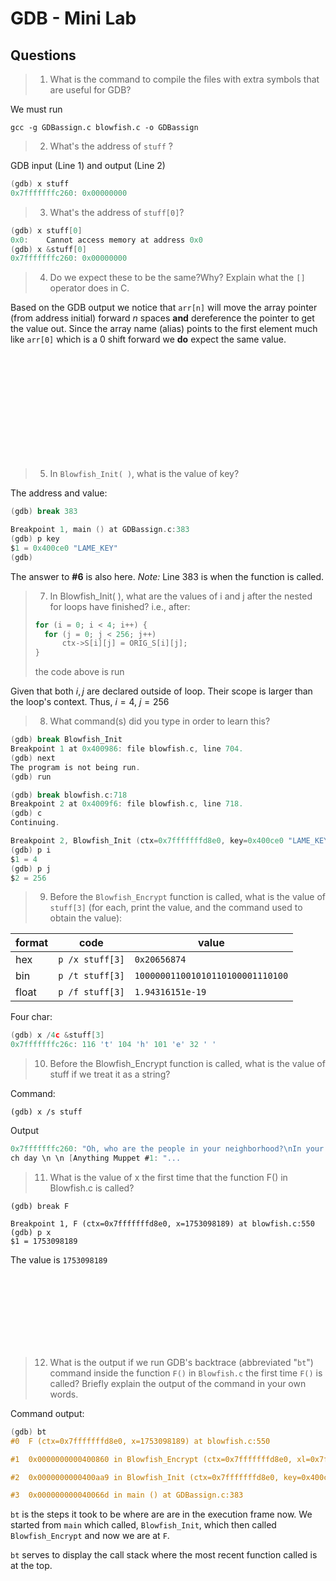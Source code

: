 # GDB - Mini Lab
## Questions
> 1. What is the command to compile the files with extra symbols that are useful for GDB?

We must run 
```unix
gcc -g GDBassign.c blowfish.c -o GDBassign
```

> 2. What's the address of `stuff` ? 

GDB input (Line 1) and output (Line 2)
```c
(gdb) x stuff
0x7fffffffc260: 0x00000000
```

> 3. What's the address of `stuff[0]`?
```c
(gdb) x stuff[0]
0x0:    Cannot access memory at address 0x0
(gdb) x &stuff[0]
0x7fffffffc260: 0x00000000
```

> 4. Do we expect these to be the same?Why? Explain what the `[]` operator does in C.

Based on the GDB output we notice that `arr[n]` will move the array pointer (from address initial) forward $n$ spaces **and** dereference the pointer to get the value out. Since the array name (alias) points to the first element much like `arr[0]` which is a 0 shift forward we **do** expect the same value. 

<br>
<br>
<br>
<br>
<br>
<br>
<br>

<br>
<br>
<br>


> 5. In `Blowfish_Init( )`, what is the value of key?

The address and value:
```c
(gdb) break 383

Breakpoint 1, main () at GDBassign.c:383
(gdb) p key
$1 = 0x400ce0 "LAME_KEY"
(gdb)

```
The answer to **\#6** is also here. 
*Note:* Line 383 is when the function is called.

> 7. In Blowfish_Init( ), what are the values of i and j after the nested for loops have finished? i.e., after:
>```c
>for (i = 0; i < 4; i++) {
>	for (j = 0; j < 256; j++)
>		ctx->S[i][j] = ORIG_S[i][j];
>}
>```
>the code above is run

Given that both $i, j$ are declared outside of loop. Their scope is larger than the loop's context. Thus, $i = 4$, $j = 256$

> 8. What command(s) did you type in order to learn this?

```c
(gdb) break Blowfish_Init
Breakpoint 1 at 0x400986: file blowfish.c, line 704.
(gdb) next
The program is not being run.
(gdb) run

(gdb) break blowfish.c:718
Breakpoint 2 at 0x4009f6: file blowfish.c, line 718.
(gdb) c
Continuing.

Breakpoint 2, Blowfish_Init (ctx=0x7fffffffd8e0, key=0x400ce0 "LAME_KEY", keyLen=8) at blowfish.c:722
(gdb) p i
$1 = 4
(gdb) p j
$2 = 256
```

> 9. Before the `Blowfish_Encrypt` function is called, what is the value of `stuff[3]` (for each, print the value, and the command used to obtain the value):

| format | code            | value                            |
| ------ | --------------- | -------------------------------- |
| hex    | `p /x stuff[3]` | `0x20656874`                     |
| bin    | `p /t stuff[3]` | `100000011001010110100001110100` |
| float  | `p /f stuff[3]` | `1.94316151e-19`                 |

Four char:
```c
(gdb) x /4c &stuff[3]
0x7fffffffc26c: 116 't' 104 'h' 101 'e' 32 ' '
```

> 10. Before the Blowfish_Encrypt function is called, what is the value of stuff if we treat it as a string?

Command:
```unix
(gdb) x /s stuff
```

Output
```c
0x7fffffffc260: "Oh, who are the people in your neighborhood?\nIn your neighborhood? \n In your neighborhood? \n Say, who are the people in your neighborhood? \n The people that you meet ea
ch day \n \n [Anything Muppet #1: "...
```


> 11. What is the value of x the first time that the function F() in Blowfish.c is called?

```unix
(gdb) break F

Breakpoint 1, F (ctx=0x7fffffffd8e0, x=1753098189) at blowfish.c:550
(gdb) p x
$1 = 1753098189
```

The value is `1753098189`

<br>
<br>
<br>
<br>
<br>
<br>
<br>

> 12. What is the output if we run GDB's backtrace (abbreviated "`bt`") command inside the function `F()` in `Blowfish.c` the first time `F()` is called? Briefly explain the output of the command in your own words.

Command output:
```c
(gdb) bt
#0  F (ctx=0x7fffffffd8e0, x=1753098189) at blowfish.c:550

#1  0x0000000000400860 in Blowfish_Encrypt (ctx=0x7fffffffd8e0, xl=0x7fffffffc210, xr=0x7fffffffc214) at blowfish.c:602

#2  0x0000000000400aa9 in Blowfish_Init (ctx=0x7fffffffd8e0, key=0x400ce0 "LAME_KEY", keyLen=8) at blowfish.c:754

#3  0x000000000040066d in main () at GDBassign.c:383
```

`bt` is the steps it took to be where are are in the execution frame now. We started from `main` which called, `Blowfish_Init`, which then called `Blowfish_Encrypt` and now we are at `F`.

`bt` serves to display the call stack where the most recent function called is at the top.